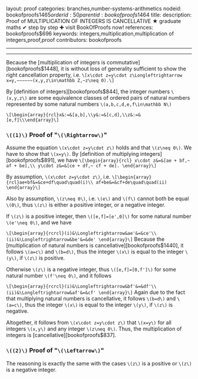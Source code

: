 layout: proof
categories: branches,number-systems-arithmetics
nodeid: bookofproofs$1465
orderid: 50
parentid: bookofproofs$1464
title: 
description:  Proof of MULTIPLICATION OF INTEGERS IS CANCELLATIVE &#9733; graduate maths &#10004; step by step &#10010; visit BookOfProofs now!
references: bookofproofs$696
keywords: integers,multiplication,multiplication of integers,proof,proof
contributors: bookofproofs

---


---

Because the [multiplication of integers is commutative][bookofproofs$1448], it is without loss of generality sufficient to show the right cancellation property, i.e. `\[x\cdot z=y\cdot z\Longleftrightarrow x=y,~~~~~~(x,y,z\in\mathbb Z,~z\neq 0).\]`

By [definition of integers][bookofproofs$844], the integer numbers `\(x,y,z\)` are some equivalence classes of ordered pairs of natural numbers represented by some natural numbers `\(a,b,c,d,e,f\in\mathbb N\)`

`\[\begin{array}{rcl}x&:=&[a,b],\\y&:=&[c,d],\\z&:=&[e,f]\\\end{array}\]`

### `\((1)\)` Proof of "`\(\Rightarrow\)`"

Assume the equation `\(x\cdot z=y\cdot z\)` holds and that `\(z\neq 0\)`. We have to show that `\(x=y\)`. By [definition of multiplying integers][bookofproofs$891], we have 
`\[\begin{array}{rcl}
x\cdot z&=&[ae + bf,~ af + be],\\
y\cdot z&=&[ce + df,~ cf + de].
\end{array}\]`

By assumption, `\(x\cdot z=y\cdot z\)`, i.e. 
`\[\begin{array}{rcl}ae+bf&=&ce+df\quad\quad(i)\\
af+be&=&cf+de\quad\quad(ii)
\end{array}\]`

Also by assumption, `\(z\neq 0\)`, i.e. `\(e\)` and `\(f\)` cannot both be equal `\(0\)`, thus `\(z\)` is either a positive integer, or a negative integer.

If `\(z\)` is a positive integer, then `\([e,f]=[e',0]\)` for some natural number `\(e'\neq 0\)`, and we have 

`\[\begin{array}{rcrcl}(i)&\Longleftrightarrow&ae'&=&ce'\\
(ii)&\Longleftrightarrow&be'&=&de'
\end{array}\]`
Because the [multiplication of natural numbers is cancellative][bookofproofs$1440], it follows `\(a=c\)` and `\(b=d\)`, thus the integer `\(x\)` is equal to the integer `\(y\)`, if `\(z\)` is positive.

Otherwise `\(z\)` is a negative integer, thus `\([e,f]=[0,f']\)` for some natural number `\(f'\neq 0\)`, and it follows 

`\[\begin{array}{rcrcl}(i)&\Longleftrightarrow&bf'&=&df'\\
(ii)&\Longleftrightarrow&af'&=&cf'
\end{array}\]`
Again due to the fact that multiplying natural numbers is cancellative, it follows `\(b=d\)` and `\(a=c\)`, thus the integer `\(x\)` is equal to the integer `\(y\)`, if `\(z\)` is negative.

Altogether, it follows from `\(x\cdot z=y\cdot z\)` that `\(x=y\)` for all integers `\(x,y\)` and any integer `\(z\neq 0\)`. Thus, the multiplication of integers is [cancellative][bookofproofs$837].
### `\((2)\)` Proof of "`\(\Leftarrow\)`"

The reasoning is exactly the same with the cases `\(z\)` is a positive or `\(z\)` is a negative integer.
